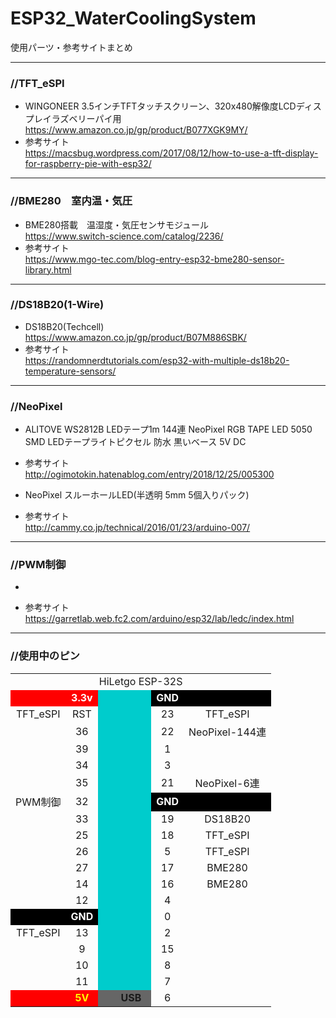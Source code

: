 # ESP32_WaterCoolingSystem

使用パーツ・参考サイトまとめ  

* * *

### //TFT_eSPI

-   WINGONEER 3.5インチTFTタッチスクリーン、320x480解像度LCDディスプレイラズベリーパイ用  
      <https://www.amazon.co.jp/gp/product/B077XGK9MY/>  
 -   参考サイト  
      <https://macsbug.wordpress.com/2017/08/12/how-to-use-a-tft-display-for-raspberry-pie-with-esp32/>  

* * *

### //BME280　室内温・気圧

-   BME280搭載　温湿度・気圧センサモジュール  
      <https://www.switch-science.com/catalog/2236/>  
 -   参考サイト  
      <https://www.mgo-tec.com/blog-entry-esp32-bme280-sensor-library.html>  

* * *

### //DS18B20(1-Wire)

-   DS18B20(Techcell)  
      <https://www.amazon.co.jp/gp/product/B07M886SBK/>  
 -   参考サイト  
      <https://randomnerdtutorials.com/esp32-with-multiple-ds18b20-temperature-sensors/>  

* * *

### //NeoPixel

-   ALITOVE WS2812B LEDテープ1m 144連 NeoPixel RGB TAPE LED 5050 SMD LEDテープライトピクセル 防水 黒いベース 5V DC  
 -   参考サイト  
      <http://ogimotokin.hatenablog.com/entry/2018/12/25/005300>  

-   NeoPixel スルーホールLED(半透明 5mm 5個入りパック)  
 -   参考サイト  
      <http://cammy.co.jp/technical/2016/01/23/arduino-007/>  

* * *

### //PWM制御

-  

 -   参考サイト  
      <https://garretlab.web.fc2.com/arduino/esp32/lab/ledc/index.html>  

* * *

### //使用中のピン

<table>
  <tbody>
    <tr>
      <td colspan="5" align="center">HiLetgo ESP-32S</td>
    </tr>
    <tr>
      <td bgcolor="#ff0000" align="center"></td>
      <td align="center" bgcolor="#ff0000"><font COLOR="#ffffff"><b>3.3v</b></font></td>
      <td rowspan="18" align="center" bgcolor="#00cccc"></td>
      <td align="center" bgcolor="#000000"><font COLOR="#ffffff"><b>GND</b></font></td>
      <td align="center" bgcolor="#000000"></td>
    </tr>
    <tr>
      <td align="center">TFT_eSPI</td>
      <td align="center">RST</td>
      <td align="center">23</td>
      <td align="center">TFT_eSPI</td>
    </tr>
    <tr>
      <td align="center"></td>
      <td align="center">36</td>
      <td align="center">22</td>
      <td align="center">NeoPixel-144連</td>
    </tr>
    <tr>
      <td align="center"></td>
      <td align="center">39</td>
      <td align="center">1</td>
      <td align="center"></td>
    </tr>
    <tr>
      <td align="center"></td>
      <td align="center">34</td>
      <td align="center">3</td>
      <td align="center"></td>
    </tr>
    <tr>
      <td align="center"></td>
      <td align="center">35</td>
      <td align="center">21</td>
      <td align="center">NeoPixel-6連</td>
    </tr>
    <tr>
      <td align="center">PWM制御</td>
      <td align="center">32</td>
      <td align="center" bgcolor="#000000"><font COLOR="#ffffff"><b>GND</b></font></td>
      <td align="center" bgcolor="#000000"></td>
    </tr>
    <tr>
      <td align="center"></td>
      <td align="center">33</td>
      <td align="center">19</td>
      <td align="center">DS18B20</td>
    </tr>
    <tr>
      <td align="center"></td>
      <td align="center">25</td>
      <td align="center">18</td>
      <td align="center">TFT_eSPI</td>
    </tr>
    <tr>
      <td align="center"></td>
      <td align="center">26</td>
      <td align="center">5</td>
      <td align="center">TFT_eSPI</td>
    </tr>
    <tr>
      <td align="center"></td>
      <td align="center">27</td>
      <td align="center">17</td>
      <td align="center">BME280</td>
    </tr>
    <tr>
      <td align="center"></td>
      <td align="center">14</td>
      <td align="center">16</td>
      <td align="center">BME280</td>
    </tr>
    <tr>
      <td align="center"></td>
      <td align="center">12</td>
      <td align="center">4</td>
      <td align="center"></td>
    </tr>
    <tr>
      <td align="center" bgcolor="#000000"></td>
      <td align="center" bgcolor="#000000"><font COLOR="#ffffff"><b>GND</b></font></td>
      <td align="center">0</td>
      <td align="center"></td>
    </tr>
    <tr>
      <td align="center">TFT_eSPI</td>
      <td align="center">13</td>
      <td align="center">2</td>
      <td align="center"></td>
    </tr>
    <tr>
      <td align="center"></td>
      <td align="center">9</td>
      <td align="center">15</td>
      <td align="center"></td>
    </tr>
    <tr>
      <td align="center"></td>
      <td align="center">10</td>
      <td align="center">8</td>
      <td align="center"></td>
    </tr>
    <tr>
      <td align="center"></td>
      <td align="center">11</td>
      <td align="center">7</td>
      <td align="center"></td>
    </tr>
    <tr>
      <td align="center" bgcolor="#ff0000"></td>
      <td align="center" bgcolor="#ff0000"><font COLOR="#ffff00"><b>5V</b></font></td>
      <td align="center" bgcolor="#666666"><b>　 USB　</b></td>
      <td align="center">6</td>
      <td align="center"></td>
    </tr>
  </tbody>
</table>
